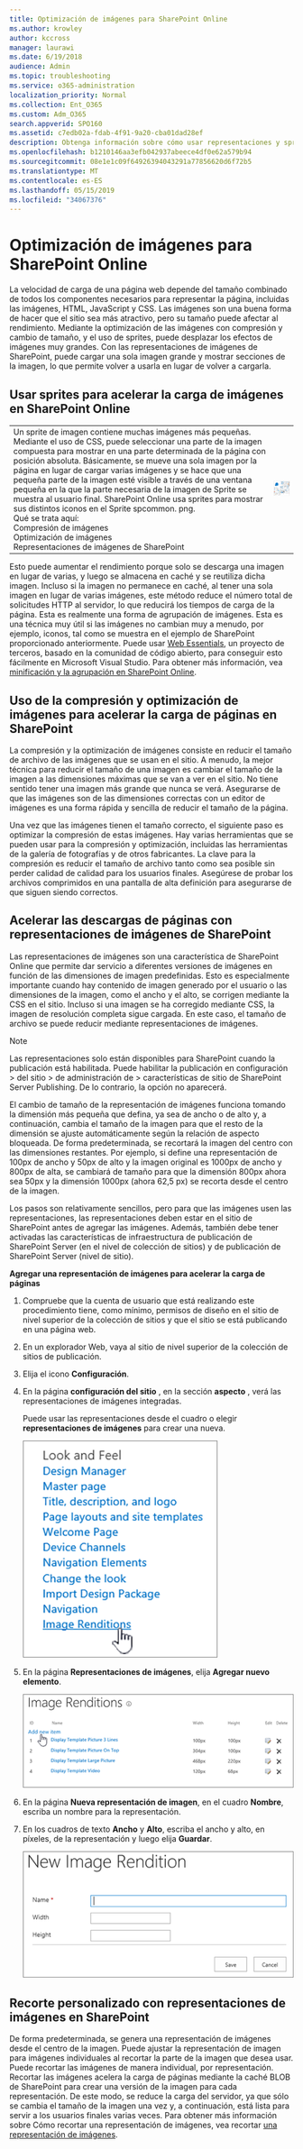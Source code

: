 ```yaml
---
title: Optimización de imágenes para SharePoint Online
ms.author: krowley
author: kccross
manager: laurawi
ms.date: 6/19/2018
audience: Admin
ms.topic: troubleshooting
ms.service: o365-administration
localization_priority: Normal
ms.collection: Ent_O365
ms.custom: Adm_O365
search.appverid: SPO160
ms.assetid: c7edb02a-fdab-4f91-9a20-cba01dad28ef
description: Obtenga información sobre cómo usar representaciones y sprites para mejorar el rendimiento de la imagen en los sitios web de SharePoint Online.
ms.openlocfilehash: b1210146aa3efb042937abeece4df0e62a579b94
ms.sourcegitcommit: 08e1e1c09f64926394043291a77856620d6f72b5
ms.translationtype: MT
ms.contentlocale: es-ES
ms.lasthandoff: 05/15/2019
ms.locfileid: "34067376"
---
```

# <a name="image-optimization-for-sharepoint-online"></a>Optimización de imágenes para SharePoint Online

La velocidad de carga de una página web depende del tamaño combinado de todos los componentes necesarios para representar la página, incluidas las imágenes, HTML, JavaScript y CSS. Las imágenes son una buena forma de hacer que el sitio sea más atractivo, pero su tamaño puede afectar al rendimiento. Mediante la optimización de las imágenes con compresión y cambio de tamaño, y el uso de sprites, puede desplazar los efectos de imágenes muy grandes. Con las representaciones de imágenes de SharePoint, puede cargar una sola imagen grande y mostrar secciones de la imagen, lo que permite volver a usarla en lugar de volver a cargarla.
  
## <a name="using-sprites-to-speed-up-image-loading-in-sharepoint-online"></a>Usar sprites para acelerar la carga de imágenes en SharePoint Online

|||
|:-----|:-----|
| Un sprite de imagen contiene muchas imágenes más pequeñas. Mediante el uso de CSS, puede seleccionar una parte de la imagen compuesta para mostrar en una parte determinada de la página con posición absoluta. Básicamente, se mueve una sola imagen por la página en lugar de cargar varias imágenes y se hace que una pequeña parte de la imagen esté visible a través de una ventana pequeña en la que la parte necesaria de la imagen de Sprite se muestra al usuario final. SharePoint Online usa sprites para mostrar sus distintos iconos en el Sprite spcommon. png.  <br/>  Qué se trata aquí:  <br/>  Compresión de imágenes  <br/>  Optimización de imágenes  <br/>  Representaciones de imágenes de SharePoint  <br/> |![Captura de pantalla de spcommon](media/cc5cdee1-8e54-4537-9a8a-8854f4ee849f.png)|
   
Esto puede aumentar el rendimiento porque solo se descarga una imagen en lugar de varias, y luego se almacena en caché y se reutiliza dicha imagen. Incluso si la imagen no permanece en caché, al tener una sola imagen en lugar de varias imágenes, este método reduce el número total de solicitudes HTTP al servidor, lo que reducirá los tiempos de carga de la página. Esta es realmente una forma de agrupación de imágenes. Esta es una técnica muy útil si las imágenes no cambian muy a menudo, por ejemplo, iconos, tal como se muestra en el ejemplo de SharePoint proporcionado anteriormente. Puede usar [Web Essentials](http://vswebessentials.com/), un proyecto de terceros, basado en la comunidad de código abierto, para conseguir esto fácilmente en Microsoft Visual Studio. Para obtener más información, vea [minificación y la agrupación en SharePoint Online](https://go.microsoft.com/fwlink/?LinkId=708698).
  
## <a name="using-image-compression-and-optimization-to-speed-up-page-loading-in-sharepoint"></a>Uso de la compresión y optimización de imágenes para acelerar la carga de páginas en SharePoint

La compresión y la optimización de imágenes consiste en reducir el tamaño de archivo de las imágenes que se usan en el sitio. A menudo, la mejor técnica para reducir el tamaño de una imagen es cambiar el tamaño de la imagen a las dimensiones máximas que se van a ver en el sitio. No tiene sentido tener una imagen más grande que nunca se verá. Asegurarse de que las imágenes son de las dimensiones correctas con un editor de imágenes es una forma rápida y sencilla de reducir el tamaño de la página.
  
Una vez que las imágenes tienen el tamaño correcto, el siguiente paso es optimizar la compresión de estas imágenes. Hay varias herramientas que se pueden usar para la compresión y optimización, incluidas las herramientas de la galería de fotografías y de otros fabricantes. La clave para la compresión es reducir el tamaño de archivo tanto como sea posible sin perder calidad de calidad para los usuarios finales. Asegúrese de probar los archivos comprimidos en una pantalla de alta definición para asegurarse de que siguen siendo correctos.
  
## <a name="speed-up-page-downloads-by-using-sharepoint-image-renditions"></a>Acelerar las descargas de páginas con representaciones de imágenes de SharePoint

Las representaciones de imágenes son una característica de SharePoint Online que permite dar servicio a diferentes versiones de imágenes en función de las dimensiones de imagen predefinidas. Esto es especialmente importante cuando hay contenido de imagen generado por el usuario o las dimensiones de la imagen, como el ancho y el alto, se corrigen mediante la CSS en el sitio. Incluso si una imagen se ha corregido mediante CSS, la imagen de resolución completa sigue cargada. En este caso, el tamaño de archivo se puede reducir mediante representaciones de imágenes.
  
> [!NOTE]
> Las representaciones solo están disponibles para SharePoint cuando la publicación está habilitada. Puede habilitar la publicación en configuración \> del sitio \> de administración de \> características de sitio de SharePoint Server Publishing. De lo contrario, la opción no aparecerá. 
  
El cambio de tamaño de la representación de imágenes funciona tomando la dimensión más pequeña que defina, ya sea de ancho o de alto y, a continuación, cambia el tamaño de la imagen para que el resto de la dimensión se ajuste automáticamente según la relación de aspecto bloqueada. De forma predeterminada, se recortará la imagen del centro con las dimensiones restantes. Por ejemplo, si define una representación de 100px de ancho y 50px de alto y la imagen original es 1000px de ancho y 800px de alta, se cambiará de tamaño para que la dimensión 800px ahora sea 50px y la dimensión 1000px (ahora 62,5 px) se recorta desde el centro de la imagen.
  
Los pasos son relativamente sencillos, pero para que las imágenes usen las representaciones, las representaciones deben estar en el sitio de SharePoint antes de agregar las imágenes. Además, también debe tener activadas las características de infraestructura de publicación de SharePoint Server (en el nivel de colección de sitios) y de publicación de SharePoint Server (nivel de sitio).
  
 **Agregar una representación de imágenes para acelerar la carga de páginas**
  
1. Compruebe que la cuenta de usuario que está realizando este procedimiento tiene, como mínimo, permisos de diseño en el sitio de nivel superior de la colección de sitios y que el sitio se está publicando en una página web.
    
2. En un explorador Web, vaya al sitio de nivel superior de la colección de sitios de publicación.
    
3. Elija el icono **Configuración**. 
    
4. En la página **configuración del sitio** , en la sección **aspecto** , verá las representaciones de imágenes integradas. 
    
    Puede usar las representaciones desde el cuadro o elegir **representaciones de imágenes** para crear una nueva. 
    
    ![Captura de pantalla de representación de imágenes](media/eaae0d53-657d-47ef-b687-65c5167eae4d.PNG)
  
5. En la página **Representaciones de imágenes**, elija **Agregar nuevo elemento**.
    
    ![Captura de pantalla de Agregar nuevo elemento](media/8cede22e-52bf-4d9d-99cb-162f2f6ce92b.PNG)
  
6. En la página **Nueva representación de imagen**, en el cuadro **Nombre**, escriba un nombre para la representación. 
    
7. En los cuadros de texto **Ancho** y **Alto**, escriba el ancho y alto, en píxeles, de la representación y luego elija **Guardar**.
    
    ![Captura de pantalla del nombre de la representación de imagen](media/5a6119ed-c163-40df-a4db-ec629d15607d.PNG)
  
## <a name="custom-cropping-with-image-renditions-in-sharepoint"></a>Recorte personalizado con representaciones de imágenes en SharePoint

De forma predeterminada, se genera una representación de imágenes desde el centro de la imagen. Puede ajustar la representación de imagen para imágenes individuales al recortar la parte de la imagen que desea usar. Puede recortar las imágenes de manera individual, por representación. Recortar las imágenes acelera la carga de páginas mediante la caché BLOB de SharePoint para crear una versión de la imagen para cada representación. De este modo, se reduce la carga del servidor, ya que sólo se cambia el tamaño de la imagen una vez y, a continuación, está lista para servir a los usuarios finales varias veces. Para obtener más información sobre Cómo recortar una representación de imágenes, vea recortar [una representación de imágenes](https://go.microsoft.com/fwlink/p/?LinkId=525626).
  

